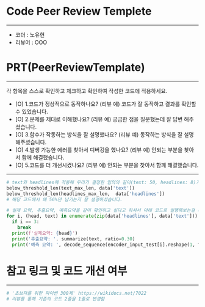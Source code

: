 # Code Peer Review Templete
---
- 코더 : 노유현
- 리뷰어 : OOO


# PRT(PeerReviewTemplate)
---
각 항목을 스스로 확인하고 체크하고 확인하여 작성한 코드에 적용하세요.
- [O] 1.코드가 정상적으로 동작하나요?
      (리뷰 예) 코드가 잘 동작하고 결과를 확인할 수 있었습니다.
- [O] 2.문제를 제대로 이해했나요?
      (리뷰 예) 궁금한 점을 질문했는데 잘 답변 해주셨습니다.
- [O] 3.함수가 작동하는 방식을 잘 설명했나요?
      (리뷰 예) 동작하는 방식을 잘 설명해주셨습니다.
- [O] 4.발생 가능한 에러를 찾아서 디버깅을 했나요?
      (리뷰 예) 안되는 부분을 찾아서 함께 해결했습니다.
- [O] 5.코드를 더 개선시켰나요?
      (리뷰 예) 안되는 부분을 찾아서 함께 해결했습니다.

---
```python
# text와 headlines에 적용해 우리가 결정한 임의의 길이(text: 50, headlines: 8)가 몇 %의 샘플까지 포함하는 지 확인
below_threshold_len(text_max_len, data['text'])
below_threshold_len(headlines_max_len,  data['headlines'])
# 해당 코드에서 왜 56%만 남기는지 잘 설명하셨습니다.
```
```python
# 실제 요약, 추출요약, 예측요약을 같이 확인하고 싶다고 하셔서 아래 코드로 실행해보는걸 제안드렸습니다.
for i, (head, text) in enumerate(zip(data['headlines'], data['text'])):
  if i == 3:
    break
  print(f'실제요약: {head}')
  print('추출요약: '. summarize(text, ratio=0.30)
  print('예측 요약: ', decode_sequence(encoder_input_test[i].reshape(1, text_max_len)))
```

# 참고 링크 및 코드 개선 여부
---
```python
# '초보자를 위한 파이썬 300제' https://wikidocs.net/7022
# 리뷰를 통해 기존의 코드 2줄을 1줄로 변경함
